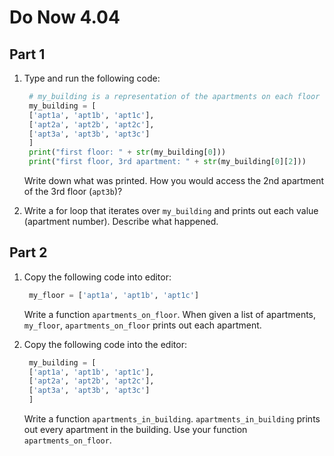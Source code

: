 # Do Now 4.04

## Part 1

1. Type and run the following code:

   ```python
    # my_building is a representation of the apartments on each floor of my 3 story building
    my_building = [
    ['apt1a', 'apt1b', 'apt1c'],
    ['apt2a', 'apt2b', 'apt2c'],
    ['apt3a', 'apt3b', 'apt3c']
    ]
    print("first floor: " + str(my_building[0]))
    print("first floor, 3rd apartment: " + str(my_building[0][2]))
   ```

   Write down what was printed. How you would access the 2nd apartment of the 3rd floor \(`apt3b`\)?   
   
   

2. Write a for loop that iterates over `my_building` and prints out each value \(apartment number\). Describe what happened.      

## Part 2

1. Copy the following code into editor:

   ```python
    my_floor = ['apt1a', 'apt1b', 'apt1c']
   ```

   Write a function `apartments_on_floor`. When given a list of apartments, `my_floor`, `apartments_on_floor` prints out each apartment.

2. Copy the following code into the editor:

   ```python
    my_building = [
    ['apt1a', 'apt1b', 'apt1c'],
    ['apt2a', 'apt2b', 'apt2c'],
    ['apt3a', 'apt3b', 'apt3c']
    ]
   ```

   Write a function `apartments_in_building`. `apartments_in_building` prints out every apartment in the building. Use your function `apartments_on_floor`.   
   
   

